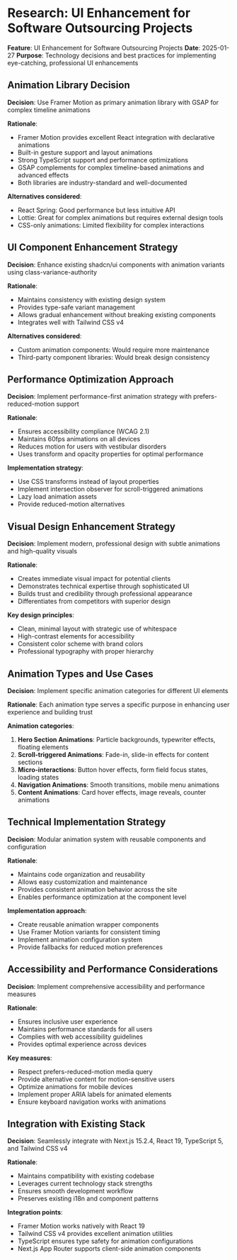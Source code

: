 # Research: UI Enhancement for Software Outsourcing Projects

**Feature**: UI Enhancement for Software Outsourcing Projects
**Date**: 2025-01-27
**Purpose**: Technology decisions and best practices for implementing eye-catching, professional UI enhancements

## Animation Library Decision

**Decision**: Use Framer Motion as primary animation library with GSAP for complex timeline animations

**Rationale**:
- Framer Motion provides excellent React integration with declarative animations
- Built-in gesture support and layout animations
- Strong TypeScript support and performance optimizations
- GSAP complements for complex timeline-based animations and advanced effects
- Both libraries are industry-standard and well-documented

**Alternatives considered**:
- React Spring: Good performance but less intuitive API
- Lottie: Great for complex animations but requires external design tools
- CSS-only animations: Limited flexibility for complex interactions

## UI Component Enhancement Strategy

**Decision**: Enhance existing shadcn/ui components with animation variants using class-variance-authority

**Rationale**:
- Maintains consistency with existing design system
- Provides type-safe variant management
- Allows gradual enhancement without breaking existing components
- Integrates well with Tailwind CSS v4

**Alternatives considered**:
- Custom animation components: Would require more maintenance
- Third-party component libraries: Would break design consistency

## Performance Optimization Approach

**Decision**: Implement performance-first animation strategy with prefers-reduced-motion support

**Rationale**:
- Ensures accessibility compliance (WCAG 2.1)
- Maintains 60fps animations on all devices
- Reduces motion for users with vestibular disorders
- Uses transform and opacity properties for optimal performance

**Implementation strategy**:
- Use CSS transforms instead of layout properties
- Implement intersection observer for scroll-triggered animations
- Lazy load animation assets
- Provide reduced-motion alternatives

## Visual Design Enhancement Strategy

**Decision**: Implement modern, professional design with subtle animations and high-quality visuals

**Rationale**:
- Creates immediate visual impact for potential clients
- Demonstrates technical expertise through sophisticated UI
- Builds trust and credibility through professional appearance
- Differentiates from competitors with superior design

**Key design principles**:
- Clean, minimal layout with strategic use of whitespace
- High-contrast elements for accessibility
- Consistent color scheme with brand colors
- Professional typography with proper hierarchy

## Animation Types and Use Cases

**Decision**: Implement specific animation categories for different UI elements

**Rationale**: Each animation type serves a specific purpose in enhancing user experience and building trust

**Animation categories**:
1. **Hero Section Animations**: Particle backgrounds, typewriter effects, floating elements
2. **Scroll-triggered Animations**: Fade-in, slide-in effects for content sections
3. **Micro-interactions**: Button hover effects, form field focus states, loading states
4. **Navigation Animations**: Smooth transitions, mobile menu animations
5. **Content Animations**: Card hover effects, image reveals, counter animations

## Technical Implementation Strategy

**Decision**: Modular animation system with reusable components and configuration

**Rationale**:
- Maintains code organization and reusability
- Allows easy customization and maintenance
- Provides consistent animation behavior across the site
- Enables performance optimization at the component level

**Implementation approach**:
- Create reusable animation wrapper components
- Use Framer Motion variants for consistent timing
- Implement animation configuration system
- Provide fallbacks for reduced motion preferences

## Accessibility and Performance Considerations

**Decision**: Implement comprehensive accessibility and performance measures

**Rationale**:
- Ensures inclusive user experience
- Maintains performance standards for all users
- Complies with web accessibility guidelines
- Provides optimal experience across devices

**Key measures**:
- Respect prefers-reduced-motion media query
- Provide alternative content for motion-sensitive users
- Optimize animations for mobile devices
- Implement proper ARIA labels for animated elements
- Ensure keyboard navigation works with animations

## Integration with Existing Stack

**Decision**: Seamlessly integrate with Next.js 15.2.4, React 19, TypeScript 5, and Tailwind CSS v4

**Rationale**:
- Maintains compatibility with existing codebase
- Leverages current technology stack strengths
- Ensures smooth development workflow
- Preserves existing i18n and component patterns

**Integration points**:
- Framer Motion works natively with React 19
- Tailwind CSS v4 provides excellent animation utilities
- TypeScript ensures type safety for animation configurations
- Next.js App Router supports client-side animation components
